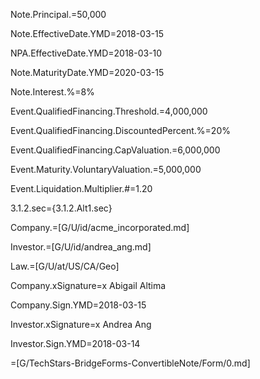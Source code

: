 Note.Principal.$=$50,000

Note.EffectiveDate.YMD=2018-03-15

NPA.EffectiveDate.YMD=2018-03-10

Note.MaturityDate.YMD=2020-03-15

Note.Interest.%=8%

Event.QualifiedFinancing.Threshold.$=$4,000,000

Event.QualifiedFinancing.DiscountedPercent.%=20%

Event.QualifiedFinancing.CapValuation.$=$6,000,000

Event.Maturity.VoluntaryValuation.$=$5,000,000

Event.Liquidation.Multiplier.#=1.20

3.1.2.sec={3.1.2.Alt1.sec}

Company.=[G/U/id/acme_incorporated.md]

Investor.=[G/U/id/andrea_ang.md]

Law.=[G/U/at/US/CA/Geo]

Company.xSignature=x Abigail Altima

Company.Sign.YMD=2018-03-15

Investor.xSignature=x Andrea Ang

Investor.Sign.YMD=2018-03-14

=[G/TechStars-BridgeForms-ConvertibleNote/Form/0.md]